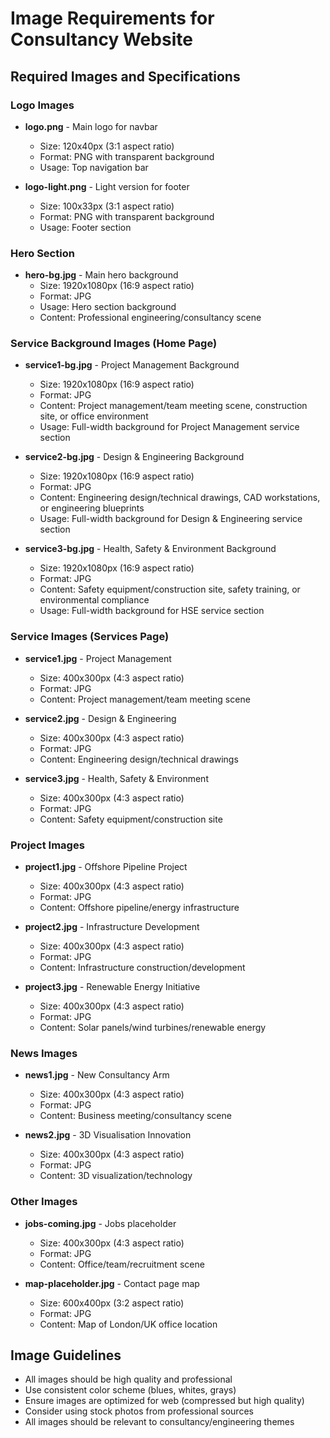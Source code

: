 # Image Requirements for Consultancy Website

## Required Images and Specifications

### Logo Images
- **logo.png** - Main logo for navbar
  - Size: 120x40px (3:1 aspect ratio)
  - Format: PNG with transparent background
  - Usage: Top navigation bar

- **logo-light.png** - Light version for footer
  - Size: 100x33px (3:1 aspect ratio)
  - Format: PNG with transparent background
  - Usage: Footer section

### Hero Section
- **hero-bg.jpg** - Main hero background
  - Size: 1920x1080px (16:9 aspect ratio)
  - Format: JPG
  - Usage: Hero section background
  - Content: Professional engineering/consultancy scene

### Service Background Images (Home Page)
- **service1-bg.jpg** - Project Management Background
  - Size: 1920x1080px (16:9 aspect ratio)
  - Format: JPG
  - Content: Project management/team meeting scene, construction site, or office environment
  - Usage: Full-width background for Project Management service section

- **service2-bg.jpg** - Design & Engineering Background
  - Size: 1920x1080px (16:9 aspect ratio)
  - Format: JPG
  - Content: Engineering design/technical drawings, CAD workstations, or engineering blueprints
  - Usage: Full-width background for Design & Engineering service section

- **service3-bg.jpg** - Health, Safety & Environment Background
  - Size: 1920x1080px (16:9 aspect ratio)
  - Format: JPG
  - Content: Safety equipment/construction site, safety training, or environmental compliance
  - Usage: Full-width background for HSE service section

### Service Images (Services Page)
- **service1.jpg** - Project Management
  - Size: 400x300px (4:3 aspect ratio)
  - Format: JPG
  - Content: Project management/team meeting scene

- **service2.jpg** - Design & Engineering
  - Size: 400x300px (4:3 aspect ratio)
  - Format: JPG
  - Content: Engineering design/technical drawings

- **service3.jpg** - Health, Safety & Environment
  - Size: 400x300px (4:3 aspect ratio)
  - Format: JPG
  - Content: Safety equipment/construction site

### Project Images
- **project1.jpg** - Offshore Pipeline Project
  - Size: 400x300px (4:3 aspect ratio)
  - Format: JPG
  - Content: Offshore pipeline/energy infrastructure

- **project2.jpg** - Infrastructure Development
  - Size: 400x300px (4:3 aspect ratio)
  - Format: JPG
  - Content: Infrastructure construction/development

- **project3.jpg** - Renewable Energy Initiative
  - Size: 400x300px (4:3 aspect ratio)
  - Format: JPG
  - Content: Solar panels/wind turbines/renewable energy

### News Images
- **news1.jpg** - New Consultancy Arm
  - Size: 400x300px (4:3 aspect ratio)
  - Format: JPG
  - Content: Business meeting/consultancy scene

- **news2.jpg** - 3D Visualisation Innovation
  - Size: 400x300px (4:3 aspect ratio)
  - Format: JPG
  - Content: 3D visualization/technology

### Other Images
- **jobs-coming.jpg** - Jobs placeholder
  - Size: 400x300px (4:3 aspect ratio)
  - Format: JPG
  - Content: Office/team/recruitment scene

- **map-placeholder.jpg** - Contact page map
  - Size: 600x400px (3:2 aspect ratio)
  - Format: JPG
  - Content: Map of London/UK office location

## Image Guidelines
- All images should be high quality and professional
- Use consistent color scheme (blues, whites, grays)
- Ensure images are optimized for web (compressed but high quality)
- Consider using stock photos from professional sources
- All images should be relevant to consultancy/engineering themes
